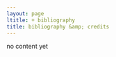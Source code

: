 ```yaml
---
layout: page
ltitle: + bibliography
title: bibliography &amp; credits
---
```


<p class="message">
 no content yet
</p>

